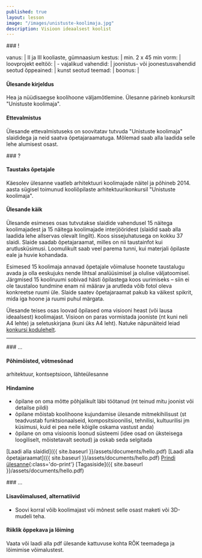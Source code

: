 ```yaml
---
published: true
layout: lesson
image: "/images/unistuste-koolimaja.jpg"
description: Visioon ideaalsest koolist
---
```





<section class="section-bang">
### !

vanus: 				| II ja III kooliaste, gümnaasium
kestus: 			| min. 2 x 45 min
vorm: 				| loovprojekt
eeltöö:				| -
vajalikud vahendid:	| joonistus- või joonestusvahendid
seotud õppeained:	| kunst
seotud teemad:		| 
boonus:				| 

#### Ülesande kirjeldus
Hea ja nüüdisaegse koolihoone väljamõtlemine. Ülesanne pärineb konkursilt "Unistuste koolimaja".

#### Ettevalmistus
Ülesande ettevalmistuseks on soovitatav tutvuda "Unistuste koolimaja" slaididega ja neid saatva õpetajaraamatuga. Mõlemad saab alla laadida selle lehe alumisest osast.

</section>

<section class="section-question">
### ?

#### Taustaks õpetajale
Käesolev ülesanne vaatleb arhitektuuri koolimajade näitel ja põhineb 2014. aasta sügisel toimunud kooliõpilaste arhitektuurikonkursil "Unistuste koolimaja".

#### Ülesande käik

Ülesande esimeses osas tutvutakse slaidide vahendusel 15 näitega koolimajadest ja 15 näitega koolimajade interjööridest (slaidid saab alla laadida lehe allservas olevalt lingilt). Koos sissejuhatusega on kokku 37 slaidi. Slaide saadab õpetajaraamat, milles on nii taustainfot kui arutlusküsimusi. Loomulikult saab veel parema tunni, kui materjali õpilaste eale ja huvie kohandada.

Esimesed 15 koolimaja annavad õpetajale võimaluse hoonete taustalugu avada ja olla eeskujuks nende lihtsal analüüsimisel ja olulise väljatoomisel. Järgmised 15 kooliruumi sobivad hästi õpilastega koos uurimiseks – siin ei ole taustaloo tundmine enam nii määrav ja arutleda võib fotol oleva konkreetse ruumi üle. Slaide saatev õpetajaraamat pakub ka väikest spikrit, mida iga hoone ja ruumi puhul märgata.

Ülesande teises osas loovad õpilased oma visiooni heast (või lausa ideaalsest) koolimajast. Visioon on paras vormistada jooniste (nt kuni neli A4 lehte) ja seletuskirjana (kuni üks A4 leht). Natuke näpunäiteid leiad [konkursi kodulehelt](http://www.arhitektuurikool.ee/konkurss-2014/vormistamise-abi/).

</section>

------

<section class="section-dots">
### ...

#### Põhimõisted, võtmesõnad
arhitektuur, kontseptsioon, lähteülesanne

#### Hindamine

+ õpilane on oma mõtte põhjalikult läbi töötanud (nt teinud mitu joonist või detailse pildi)
+ õpilane mõistab koolihoone kujundamise ülesande mitmekihilisust (st teadvustab funktsionaalseid, kompositsioonilisi, tehnilisi, kultuurilisi jm küsimusi, kuid ei pea neile kõigile oskama vastust anda)
+ õpilane on oma visioonis loonud süsteemi (idee osad on üksteisega loogiliselt, mõistetavalt seotud) ja oskab seda selgitada

[Laadi alla slaidid]({{ site.baseurl }}/assets/documents/hello.pdf)
[Laadi alla õpetajaraamat]({{ site.baseurl }}/assets/documents/hello.pdf)
[Prindi ülesanne](){:class='do-print'}
[Tagasiside]({{ site.baseurl }}/assets/documents/hello.pdf)
</section>


<section class="section-background">
### ...

#### Lisavõimalused, alternatiivid

+ Soovi korral võib koolimajast või mõnest selle osast maketi või 3D-mudeli teha.

#### Riiklik õppekava ja lõiming
Vaata või laadi alla pdf ülesande kattuvuse kohta RÕK teemadega ja lõimimise võimalustest.

</section>
